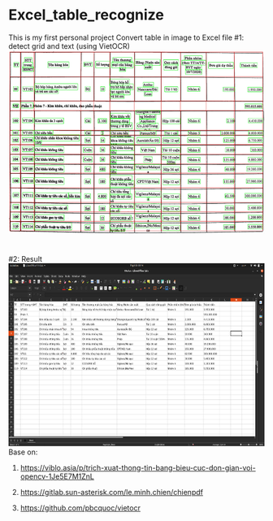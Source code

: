 # Excel_table_recognize
This is my first personal project
Convert table in image to Excel file
#1: detect grid and text (using VietOCR)
<img src="/result/result.jpg" width="600" height="360">

#
#
#
#
#2: Result
<img src="/result/result_excel.png" width="600" height="360">
Base on:

 1) https://viblo.asia/p/trich-xuat-thong-tin-bang-bieu-cuc-don-gian-voi-opencv-1Je5E7M1ZnL
 
 2) https://gitlab.sun-asterisk.com/le.minh.chien/chienpdf
 
 3) https://github.com/pbcquoc/vietocr
